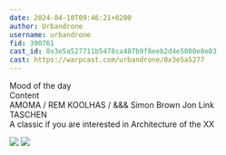 ```yaml
---
date: 2024-04-10T09:46:21+0200
author: Urbandrone 
username: urbandrone
fid: 390761
cast_id: 0x3e5a527711b5478ca407b9f8eeb2d4e5000e8e83
cast: https://warpcast.com/urbandrone/0x3e5a5277
---
```

Mood of the day  
Content  
AMOMA / REM KOOLHAS / &&& Simon Brown Jon Link  
TASCHEN  
A classic if you are interested in Architecture of the XX  

![](https://imagedelivery.net/BXluQx4ige9GuW0Ia56BHw/e0449ea6-2ebd-4a6e-caa1-7eaf635e7800/original)
![](https://imagedelivery.net/BXluQx4ige9GuW0Ia56BHw/1ac48944-4627-4ceb-d044-9e831ebdd000/original)